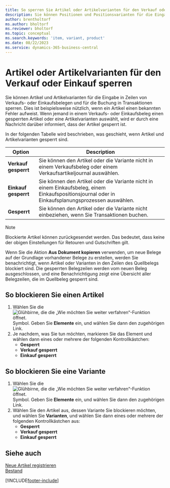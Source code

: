 ```yaml
---
title: So sperren Sie Artikel oder Artikelvarianten für den Verkauf oder Einkauf
description: Sie können Positionen und Positionsvarianten für die Eingabe in Zeilen von Verkaufs- oder Einkaufsbelegen sowie für die Buchung in einer Transaktion sperren.
author: brentholtorf
ms.author: bholtorf
ms.reviewer: bholtorf
ms.topic: conceptual
ms.search.keywords: 'item, variant, product'
ms.date: 08/22/2023
ms.service: dynamics-365-business-central
---
```

# <a name="block-items-or-item-variants-from-sales-or-purchasing"></a>Artikel oder Artikelvarianten für den Verkauf oder Einkauf sperren

Sie können Artikel und Artikelvarianten für die Eingabe in Zeilen von Verkaufs- oder Einkaufsbelegen und für die Buchung in Transaktionen sperren. Dies ist beispielsweise nützlich, wenn ein Artikel einen bekannten Fehler aufweist. Wenn jemand in einem Verkaufs- oder Einkaufsbeleg einen gesperrten Artikel oder eine Artikelvarianten auswählt, wird er durch eine Nachricht darüber informiert, dass der Artikel gesperrt ist.

In der folgenden Tabelle wird beschrieben, was geschieht, wenn Artikel und Artikelvarianten gesperrt sind.  

|Option|Description|  
|--------------------|------------|  
|**Verkauf gesperrt**|Sie können den Artikel oder die Variante nicht in einem Verkaufsbeleg oder einem Verkaufsartikeljournal auswählen.|  
|**Einkauf gesperrt**|Sie können den Artikel oder die Variante nicht in einem Einkaufsbeleg, einem Einkaufspositionsjournal oder in Einkaufsplanungsprozessen auswählen.|  
|**Gesperrt**|Sie können den Artikel oder die Variante nicht einbeziehen, wenn Sie Transaktionen buchen.|  

> [!NOTE]
> Blockierte Artikel können zurückgesendet werden. Das bedeutet, dass keine der obigen Einstellungen für Retouren und Gutschriften gilt.

Wenn Sie die Aktion **Aus Dokument kopieren** verwenden, um neue Belege auf der Grundlage vorhandener Belege zu erstellen, werden Sie benachrichtigt, wenn Artikel oder Varianten in den Zeilen des Quellbelegs blockiert sind. Die gesperrten Belegzeilen werden vom neuen Beleg ausgeschlossen, und eine Benachrichtigung zeigt eine Übersicht aller Belegzeilen, die im Quellbeleg gesperrt sind.

## <a name="to-block-an-item"></a>So blockieren Sie einen Artikel

1. Wählen Sie die ![Glühbirne, die die „Wie möchten Sie weiter verfahren“-Funktion öffnet.](media/ui-search/search_small.png "Wie möchten Sie weiter verfahren?") Symbol. Geben Sie **Elemente** ein, und wählen Sie dann den zugehörigen Link.  
2. Je nachdem, was Sie tun möchten, markieren Sie das Element und wählen dann eines oder mehrere der folgenden Kontrollkästchen:
    * **Gesperrt**
    * **Verkauf gesperrt**
    * **Einkauf gesperrt**  

## <a name="to-block-an-item-variant"></a>So blockieren Sie eine Variante

1. Wählen Sie die ![Glühbirne, die die „Wie möchten Sie weiter verfahren“-Funktion öffnet.](media/ui-search/search_small.png "Wie möchten Sie weiter verfahren?") Symbol. Geben Sie **Elemente** ein, und wählen Sie dann den zugehörigen Link.  
2. Wählen Sie den Artikel aus, dessen Variante Sie blockieren möchten, und wählen Sie **Varianten**, und wählen Sie dann eines oder mehrere der folgenden Kontrollkästchen aus:  
    * **Gesperrt**
    * **Verkauf gesperrt**
    * **Einkauf gesperrt**

## <a name="see-also"></a>Siehe auch

[Neue Artikel registrieren](inventory-how-register-new-items.md)  
[Bestand](inventory-manage-inventory.md)  

[!INCLUDE[footer-include](includes/footer-banner.md)]
